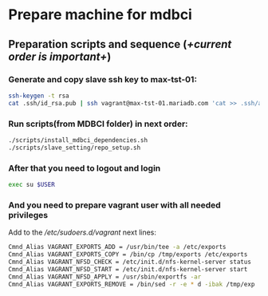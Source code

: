 # Prepare machine for mdbci

## Preparation scripts and sequence (*+current order is important+*)

### Generate and copy slave ssh key to max-tst-01:
```bash
ssh-keygen -t rsa
cat .ssh/id_rsa.pub | ssh vagrant@max-tst-01.mariadb.com 'cat >> .ssh/authorized_keys' # will ask for vagrant password
```

### Run scripts(from MDBCI folder) in next order:
```bash
./scripts/install_mdbci_dependencies.sh
./scripts/slave_setting/repo_setup.sh
```

### After that you need to logout and login
```bash
exec su $USER
```

### And you need to prepare vagrant user with all needed privileges
Add to the */etc/sudoers.d/vagrant* next lines:
```bash
Cmnd_Alias VAGRANT_EXPORTS_ADD = /usr/bin/tee -a /etc/exports
Cmnd_Alias VAGRANT_EXPORTS_COPY = /bin/cp /tmp/exports /etc/exports
Cmnd_Alias VAGRANT_NFSD_CHECK = /etc/init.d/nfs-kernel-server status
Cmnd_Alias VAGRANT_NFSD_START = /etc/init.d/nfs-kernel-server start
Cmnd_Alias VAGRANT_NFSD_APPLY = /usr/sbin/exportfs -ar
Cmnd_Alias VAGRANT_EXPORTS_REMOVE = /bin/sed -r -e * d -ibak /tmp/exp
